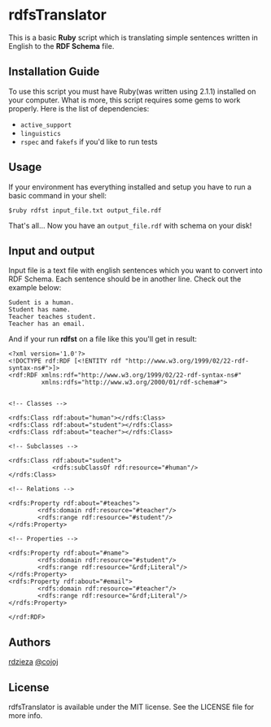 rdfsTranslator
==============

This is a basic __Ruby__ script which is translating simple sentences written in English to the __RDF Schema__ file.  

Installation Guide
---------
To use this script you must have Ruby(was written using 2.1.1) installed on your computer. What is more, this script requires some gems to work properly. Here is the list of dependencies:
+ `active_support`
+ `linguistics`
+ `rspec` and `fakefs` if you'd like to run tests

Usage
-------
If your environment has everything installed and setup you have to run a basic command in your shell:  

    $ruby rdfst input_file.txt output_file.rdf

That's all... Now you have an `output_file.rdf` with schema on your disk!

Input and output
--------
Input file is a text file with english sentences which you want to convert into RDF Schema. Each sentence should be in another line. Check out the example below:

    Sudent is a human.
    Student has name.
    Teacher teaches student.
    Teacher has an email.

And if your run __rdfst__ on a file like this you'll get in result:

    <?xml version='1.0'?>
    <!DOCTYPE rdf:RDF [<!ENTITY rdf "http://www.w3.org/1999/02/22-rdf-syntax-ns#">]>
    <rdf:RDF xmlns:rdf="http://www.w3.org/1999/02/22-rdf-syntax-ns#" 
             xmlns:rdfs="http://www.w3.org/2000/01/rdf-schema#">


    <!-- Classes -->

    <rdfs:Class rdf:about="human"></rdfs:Class>
    <rdfs:Class rdf:about="student"></rdfs:Class>
    <rdfs:Class rdf:about="teacher"></rdfs:Class>

    <!-- Subclasses -->

    <rdfs:Class rdf:about="sudent">
                <rdfs:subClassOf rdf:resource="#human"/>
    </rdfs:Class>

    <!-- Relations -->

    <rdfs:Property rdf:about="#teaches">
            <rdfs:domain rdf:resource="#teacher"/>
            <rdfs:range rdf:resource="#student"/>
    </rdfs:Property>

    <!-- Properties -->

    <rdfs:Property rdf:about="#name">
            <rdfs:domain rdf:resource="#student"/>
            <rdfs:range rdf:resource="&rdf;Literal"/>
    </rdfs:Property>
    <rdfs:Property rdf:about="#email">
            <rdfs:domain rdf:resource="#teacher"/>
            <rdfs:range rdf:resource="&rdf;Literal"/>
    </rdfs:Property>

    </rdf:RDF>

Authors
-------
[rdzieza](https://github.com/rdzieza)
[@cojoj](https://twitter.com/cojoj)

License
---------
rdfsTranslator is available under the MIT license. See the LICENSE file for more info.

